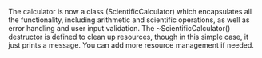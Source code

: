 The calculator is now a class (ScientificCalculator) which encapsulates all the functionality, 
including arithmetic and scientific operations, as well as error handling and user input validation.
The ~ScientificCalculator() destructor is defined to clean up resources, 
though in this simple case, it just prints a message. You can add more resource management if needed.
